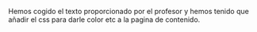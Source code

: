 Hemos cogido el texto proporcionado por el profesor y hemos tenido que añadir el css para darle color etc a la pagina de contenido.
